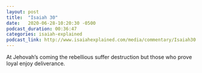 ```yaml
---
layout: post
title:  "Isaiah 30"
date:   2020-06-28-10:20:30 -0500
podcast_duration: 00:36:47
categories: isaiah-explained
podcast_link: http://www.isaiahexplained.com/media/commentary/Isaiah30.mp3
---
```

At Jehovah’s coming the rebellious suffer destruction but those who prove loyal enjoy deliverance.
